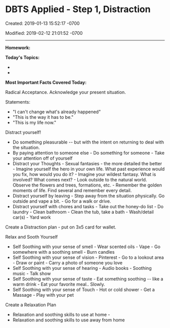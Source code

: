 # DBTS Applied - Step 1, Distraction

Created: 2019-01-13 15:52:17 -0700

Modified: 2019-02-12 21:01:52 -0700

---

**Homework:**

**Today's Topics:**

-
-

**Most Important Facts Covered Today:**

Radical Acceptance. Acknowledge your present situation.

Statements:

- "I can't change what's already happened"
- "This is the way it has to be."
- "This is my life now."

Distract yourself!

- Do something pleasurable -- but with the intent on returning to deal with the situation.
- By paying attention to someone else
		- Do something for someone
		- Take your attention off of yourself
- Distract your Thoughts
		- Sexual fantasies - the more detailed the better
		- Imagine yourself the hero in your own life. What past experience would you fix, how would you do it?
		- Imagine your wildest fantasy. What is involved? What comes next?
		- Look outside to the natural world. Observe the flowers and trees, formations, etc.
		- Remember the golden moments of life. Find several and remember every detail.
- Distract yourself by leaving
		- Step away from the situation physically. Go outside and vape a bit.
		- Go for a walk or drive.
- Distract yourself with chores and tasks
		- Take out the honey-do list
		- Do laundry
		- Clean bathroom
		- Clean the tub, take a bath
		- Wash/detail car(s)
		- Yard work

Create a Distraction plan - put on 3x5 card for wallet.

Relax and Sooth Yourself

- Self Soothing with your sense of smell
		- Wear scented oils
		- Vape
		- Go somewhere with a soothing smell
		- Burn candles
- Self Soothing with your sense of vision
		- Pinterest
		- Go to a lookout area
		- Draw or paint
		- Carry a photo of someone you love
- Self Soothing with your sense of hearing
		- Audio books
		- Soothing music
		- Talk show
- Self Soothing with your sense of taste
		- Eat something soothing -- like a warm drink
		- Eat your favorite meal.. Slowly.
- Self Soothing with your sense of Touch
		- Hot or cold shower
		- Get a Massage
		- Play with your pet

Create a Relaxation Plan

- Relaxation and soothing skills to use at home
		-
- Relaxation and soothing skills to use away from home

